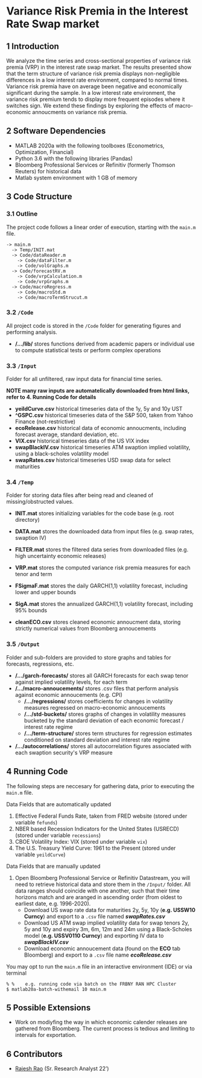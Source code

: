 # Variance Risk Premia in the Interest Rate Swap market 

## 1	Introduction
We analyze the time series and cross-sectional properties of variance risk premia (VRP) in the interest rate swap market. The results presented show that the term
structure of variance risk premia displays non-negligible differences in a low interest rate environment, compared to normal times. Variance risk premia have on average been negative and economically significant during the sample. In a low interest rate environment, the variance risk premium tends to display more frequent episodes where
it switches sign. We extend these findings by exploring the effects of macro-economic annoucments on variance risk premia. 

## 2	Software Dependencies
*	MATLAB 2020a with the following toolboxes (Econometrics, Optimization, Financial)
* Python 3.6 with the following libraries (Pandas)
*	Bloomberg Professional Services or Refinitiv (formerly Thomson Reuters) for historical data
*	Matlab system environment with 1 GB of memory

## 3	Code Structure
### 3.1 	Outline
The project code follows a linear order of execution, starting with the `main.m` file. 
```
-> main.m
  -> Temp/INIT.mat
  -> Code/dataReader.m
    -> Code/dataFilter.m
    -> Code/volGraphs.m 	 
  -> Code/forecastRV.m
    -> Code/vrpCalculation.m
    -> Code/vrpGraphs.m	
  -> Code/macroRegress.m
    -> Code/macroStd.m
    -> Code/macroTermStrucut.m
```

### 3.2 	`/Code`
All project code is stored in the `/Code` folder for generating figures and performing analysis.
- **/.../lib/** stores functions derived from academic papers or individual use to compute statistical tests or perform complex operations 

### 3.3 	`/Input`
Folder for all unfiltered, raw input data for financial time series. 

**NOTE many raw inputs are automatelically downloaded from html links, refer to 4. Running Code for details**
- **yeildCurve.csv** historical timeseries data of the 1y, 5y and 10y UST
- **^GSPC.csv** historical timeseries data of the S&P 500, taken from Yahoo Finance (not-restrictive)
- **ecoRelease.csv** historical data of economic annoucments, including forecast average, standard deviation, etc.
- **VIX.csv** historical timeseries data of the US VIX index
- **swapBlackIV.csv** historical timeseries ATM swaption implied volatility, using a black-scholes volatility model  
- **swapRates.csv** historical timeseries USD swap data for select maturities 

### 3.4 	`/Temp`
Folder for storing data files after being read and cleaned of missing/obstructed values.
- **INIT.mat** stores initializing variables for the code base (e.g. root directory)
- **DATA.mat** stores the downloaded data from input files (e.g. swap rates, swaption IV)
- **FILTER.mat** stores the filtered data series from downloaded files (e.g. high uncertainty economic releases)
- **VRP.mat** stores the computed variance risk premia measures for each tenor and term
- **FSigmaF.mat** stores the daily GARCH(1,1) volatility forecast, including lower and upper bounds 
- **SigA.mat** stores the annualized GARCH(1,1) volatility forecast, including 95% bounds

- **cleanECO.csv** stores cleaned economic annoucment data, storing strictly numerical values from Bloomberg annoucements

### 3.5 	`/Output`
Folder and sub-folders are provided to store graphs and tables for forecasts, regressions, etc.  
- **/.../garch-forecasts/** stores all GARCH forecasts for each swap tenor against implied volatility levels, for each term
- **/.../macro-annoucements/** stores .csv files that perform analysis against economic annoucements (e.g. CPI) 
  - **/.../regressions/** stores coefficients for changes in volatility measures regressed on macro-economic annoucements  
  - **/.../std-buckets/** stores graphs of changes in volatility measures bucketed by the standard deviation of each economic forecast / interest rate regime
  - **/.../term-structure/** stores term structures for regression estimates conditioned on standard deviation and interest rate regime  
- **/.../autocorrelations/** stores all autocorrelation figures associated with each swaption security's VRP measure

## 4	Running Code
The following steps are neccesary for gathering data, prior to executing the `main.m` file.

Data Fields that are automatically updated
1. Effective Federal Funds Rate, taken from FRED website (stored under variable `fefunds`)
2. NBER based Recession Indicators for the United States (USRECD) (stored under variable `recessions`)
3. CBOE Volatility Index: VIX (stored under variable `vix`)
4. The U.S. Treasury Yield Curve: 1961 to the Present (stored under variable `yeildCurve`)

Data Fields that are manually updated
1.	Open Bloomberg Professional Service or Refinitiv Datastream, you will need to retrieve historical data and store them in the `/Input/` folder. All data ranges should coincide with one another, such that their time horizons match and are aranged in ascending order (from oldest to earliest date, e.g. 1996-2020). 
    - Download US swap rate data for maturities 2y, 5y, 10y (**e.g. USSW10 Curncy**) and export to a `.csv` file named _**swapRates.csv**_   
    - Download US ATM swap implied volatility data for swap tenors 2y, 5y and 10y and expiry 3m, 6m, 12m and 24m using a Black-Scholes model (**e.g. USSV0110 Curncy**) and exporting IV data to _**swapBlackIV.csv**_
    - Download economic annoucement data (found on the **ECO** tab Bloomberg) and export to a `.csv` file name _**ecoRelease.csv**_

You may opt to run the `main.m` file in an interactive environment (IDE) or via terminal 
  ```
  % %    e.g. running code via batch on the FRBNY RAN HPC Cluster
  $ matlab20a-batch-withemail 10 main.m 
  ```
    
## 5	Possible Extensions
* Work on modiyfing the way in which economic calender releases are gathered from Bloomberg. The current process is tedious and limiting to intervals for exportation.  

## 6	Contributors
* [Rajesh Rao](https://github.com/Raj9898) (Sr. Research Analyst 22’)

